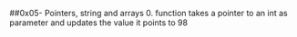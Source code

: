 ##0x05- Pointers, string and arrays
0. function takes a pointer to an int as parameter and updates the value it points to 98
